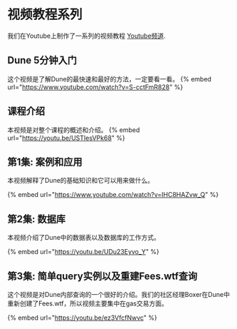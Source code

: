 # 视频教程系列

我们在Youtube上制作了一系列的视频教程 [Youtube频道](https://www.youtube.com/channel/UCPrm9d2hLd\_YxSExH7oRyAg).&#x20;

## Dune 5分钟入门

这个视频是了解Dune的最快速和最好的方法，一定要看一看。
{% embed url="https://www.youtube.com/watch?v=S-cctFmR828" %}

## 课程介绍

本视频是对整个课程的概述和介绍。
{% embed url="https://youtu.be/USTIesVPk68" %}

## 第1集: 案例和应用

本视频解释了Dune的基础知识和它可以用来做什么。

{% embed url="https://www.youtube.com/watch?v=IHC8HAZvw_Q" %}

## 第2集: 数据库

本视频介绍了Dune中的数据表以及数据库的工作方式。

{% embed url="https://youtu.be/UDu23Eyvo_Y" %}

## 第3集: 简单query实例以及重建Fees.wtf查询

这个视频是对Dune内部查询的一个很好的介绍。我们的社区经理Boxer在Dune中重新创建了Fees.wtf，所以视频主要集中在gas交易方面。

{% embed url="https://youtu.be/ez3VfcfNwvc" %}

